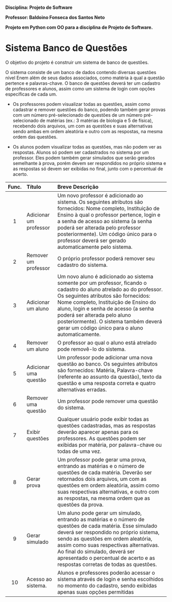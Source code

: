 **Disciplina: Projeto de Software**

**Professor: Baldoino Fonseca dos Santos Neto**

**Projeto em Python com OO para a disciplina de Projeto de Software.**


# Sistema Banco de Questões

O objetivo do projeto é construir um sistema de banco de questões.

O sistema consiste de um banco de dados contendo diversas questões nível Enem além de seus dados associados, como matéria à qual a questão pertence e palavras-chave. O banco de questões deverá ter um cadastro de professores e alunos, assim como um sistema de login com opções específicas de cada um.

- Os professores podem visualizar todas as questões, assim como cadastrar e remover questões do banco, podendo também gerar provas com um número pré-selecionado de questões de um número pré-selecionado de matérias (ex.: 3 matérias de biologia e 5 de física), recebendo dois arquivos, um com as questões e suas alternativas sendo ambas em ordem aleatória e outro com as respostas, na mesma ordem das questões.

- Os alunos podem visualizar todas as questões, mas não podem ver as respostas. Alunos só podem ser cadastrados no sistema por um professor. Eles podem também gerar simulados que serão gerados semelhante à prova, porém devem ser respondidos no próprio sistema e as respostas só devem ser exibidas no final, junto com o percentual de acerto.


Func. | Título           | Breve Descrição
:------:|:--------|:-----------------
1 | Adicionar um professor | Um novo professor é adicionado ao sistema. Os seguintes atributos são fornecidos: Nome completo, Instituição de Ensino à qual o professor pertence, login e a senha de acesso ao sistema (a senha poderá ser alterada pelo professor posteriormente). Um código único para o professor deverá ser gerado automaticamente pelo sistema.
2 | Remover um professor | O próprio professor poderá remover seu cadastro do sistema.
3 | Adicionar um aluno | Um novo aluno é adicionado ao sistema somente por um professor, ficando o cadastro do aluno atrelado ao do professor. Os seguintes atributos são fornecidos: Nome completo, Instituição de Ensino do aluno, login e senha de acesso (a senha poderá ser alterada pelo aluno posteriormente). O sistema também deverá gerar um código único para o aluno automaticamente.
4 | Remover um aluno | O professor ao qual o aluno está atrelado pode removê-lo do sistema.
5 | Adicionar uma questão | Um professor pode adicionar uma nova questão ao banco. Os seguintes atributos são fornecidos: Matéria, Palavra-chave (referente ao assunto da questão), texto da questão e uma resposta correta e quatro alternativas erradas.
6 | Remover uma questão | Um professor pode remover uma questão do sistema.
7 | Exibir questões | Qualquer usuário pode exibir todas as questões cadastradas, mas as respostas deverão aparecer apenas para os professores. As questões podem ser exibidas por matéria, por palavra-chave ou todas de uma vez.
8 | Gerar prova | Um professor pode gerar uma prova, entrando as matérias e o número de questões de cada matéria. Deverão ser retornados dois arquivos, um com as questões em ordem aleatória, assim como suas respectivas alternativas, e outro com as respostas, na mesma ordem que as questões da prova.
9 | Gerar simulado | Um aluno pode gerar um simulado, entrando as matérias e o número de questões de cada matéria. Esse simulado deverá ser respondido no próprio sistema, sendo as questões em ordem aleatória, assim como suas respectivas alternativas. Ao final do simulado, deverá ser apresentado o percentual de acerto e as respostas corretas de todas as questões.
10 | Acesso ao sistema. | Alunos e professores poderão acessar o sistema através de login e senha escolhidos no momento do cadastro, sendo exibidas apenas suas opções permitidas



